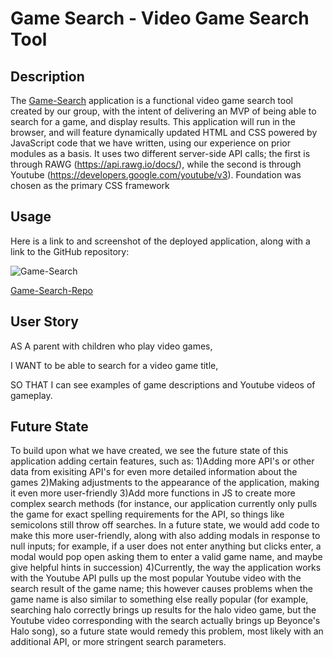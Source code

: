 # Game Search - Video Game Search Tool

## Description

The [Game-Search](https://katharinechumble.github.io/miniature-fiesta/) application is a functional video game search tool created by our group, with the intent of delivering an MVP of being able to search for a game, and display results. This application will run in the browser, and will feature dynamically updated HTML and CSS powered by JavaScript code that we have written, using our experience on prior modules as a basis. It uses two different server-side API calls; the first is through RAWG (https://api.rawg.io/docs/), while the second is through Youtube (https://developers.google.com/youtube/v3). Foundation was chosen as the primary CSS framework

## Usage

Here is a link to and screenshot of the deployed application, along with a link to the GitHub repository:

![Game-Search](assets/images/Game-Search-Screenshot.png)

[Game-Search-Repo](https://github.com/katharinechumble/miniature-fiesta)

## User Story

AS A parent with children who play video games,

I WANT to be able to search for a video game title,

SO THAT I can see examples of game descriptions and Youtube videos of gameplay.

## Future State

To build upon what we have created, we see the future state of this application adding certain features, such as:
1)Adding more API's or other data from exisiting API's for even more detailed information about the games
2)Making adjustments to the appearance of the application, making it even more user-friendly
3)Add more functions in JS to create more complex search methods (for instance, our application currently only pulls the game for exact spelling requirements for the API, so things like semicolons still throw off searches. In a future state, we would add code to make this more user-friendly, along with also adding modals in response to null inputs; for example, if a user does not enter anything but clicks enter, a modal would pop open asking them to enter a valid game name, and maybe give helpful hints in succession)
4)Currently, the way the application works with the Youtube API pulls up the most popular Youtube video with the search result of the game name; this however causes problems when the game name is also similar to something else really popular (for example, searching halo correctly brings up results for the halo video game, but the Youtube video corresponding with the search actually brings up Beyonce's Halo song), so a future state would remedy this problem, most likely with an additional API, or more stringent search parameters.

